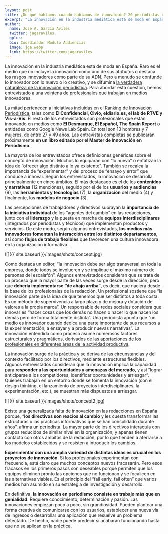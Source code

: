 ```yaml
---
layout: post
title: ¿De qué hablamos cuando hablamos de innovación? 20 periodistas responden
excerpt: "La innovación en la industria mediática está de moda en España. Raro es el medio que no incluye la innovación como uno de sus atributos o destaca los rasgos innovadores como parte de su ADN. Pero a menudo se confunde lo innovador con lo nuevo o lo creativo, y se difumina la verdadera naturaleza de la innovación periodística. Para abordar esta cuestión, hemos entrevistado a una veintena de profesionales que trabajan en medios innovadores."
author:
  name: Jose A. García Avilés
  twitter: jagaraviles
  gplus:  
  bio: Coordinador Módulo Audiencias
  image: jga.webp
  link: https://twitter.com/jagaraviles
---
```

La innovación en la industria mediática está de moda en España. Raro es el medio que no incluye la innovación como uno de sus atributos o destaca los rasgos innovadores como parte de su ADN. Pero a menudo se confunde lo innovador con lo nuevo o lo creativo, y se difumina [la verdadera naturaleza de la innovación periodística]( http://mip.umh.es/blog/2014/05/22/radiografia-innovacion/). Para abordar esta cuestión, hemos entrevistado a una veintena de profesionales que trabajan en medios innovadores. 

La mitad pertenecen a iniciativas incluidas en el [Ranking de Innovación Periodística](http://mip.umh.es/ranking/), tales como **El Confidencial, Civio, eldiario.es, el lab de RTVE y Vis-à-Vis**. El resto de los entrevistados son profesionales que están innovando en  medios como **El Desmarque, El Español, The Spain Report** o entidades como Google News Lab Spain. En total son 13 hombres y 7 mujeres, de entre 27 y 49 años. Las entrevistas completas se publicarán próximamente **en un libro editado por el Master de Innovación en Periodismo**.

La mayoría de los entrevistados ofrece definiciones genéricas sobre el concepto de innovación. Muchos lo equiparan con “lo nuevo” o enfatizan la idea de “ofrecer algo distinto a lo ya existente”. También se recalca la importancia de “experimentar” y del proceso de “ensayo y error” que conduce a innovar. 
Según los entrevistados, la innovación se desarrolla principalmente en cinco ámbitos. El más destacado es el de los **contenidos y narrativas** (12 menciones), seguido por el de los **usuarios y audiencias** (9), las **herramientas y tecnologías** (7), la **organización** del medio (4) y finalmente, los **modelos de negocio** (3). 

Las percepciones de trabajadores y directivos subrayan la **importancia de la iniciativa individual** de los “agentes del cambio” en las redacciones, junto con el **liderazgo** y la puesta en marcha de **equipos interdisciplinares** (integrados por periodistas y técnicos) que implementan productos y servicios. De este modo, según algunos entrevistados, **los medios más innovadores fomentan la interacción entre los distintos departamentos**, así como **flujos de trabajo flexibles** que favorecen una cultura innovadora en la organización informativa.

![]({{ site.baseurl }}/images/shots/concept.jpg)

Como destaca un editor, “la innovación debe ser algo transversal en toda la empresa, donde todos se involucren y se implique el máximo número de personas del escalafón”. Algunos entrevistados consideran que se trata de un proceso que la mayor parte de las veces surge desde la dirección, pero que **debería implementarse “de abajo arriba”**, es decir, que naciera desde la base de los profesionales de la redacción.
Un profesional sostiene que “la innovación parte de la idea de que tenemos que ser distintos a toda costa. Es un método de supervivencia a largo plazo y de mejora y dotación de valores a la propia marca”. Un responsable de redes sociales considera que innovar es “hacer cosas que los demás no hacen o hacer lo que hacen los demás pero de forma totalmente distinta”. Una periodista apunta que “un medio es innovador cuando dedica una parte importante de sus recursos a la experimentación, a ensayar y a producir nuevas narrativas”. La innovación entendida como proceso asume numerosos factores estructurales y pragmáticos, derivados de [las aportaciones de los profesionales en diferentes áreas de la actividad productiva](http://mip.umh.es/blog/2016/07/03/fases-desarrollo-proyectos-periodisticos ).

La innovación surge de la práctica y se deriva de las circunstancias y del contexto facilitado por los directivos, mediante estructuras flexibles. Algunos entrevistados consideran que la innovación implica la capacidad para **responder a las oportunidades y amenazas del mercado**, y así “lograr anticiparse a los competidores, identificar oportunidades y arriesgar”. Quienes trabajan en un entorno donde se fomenta la innovación (con el design thinking, el lanzamiento de proyectos interdisciplinares, la experimentación, etc.), se muestran más dispuestos a arriesgar.

![]({{ site.baseurl }}/images/shots/concept2.jpg)

Existe una generalizada falta de innovación en las redacciones en España porque, “**los directivos son reacios al cambio** y les cuesta transformar las estructuras o las prácticas informativas que se han consolidado durante años”, afirma un periodista. La mayor parte de los directivos interactúa con grupos reducidos de similar nivel en la organización, y apenas tienen contacto con otros ámbitos de la redacción, por lo que tienden a aferrarse a los modelos establecidos y se resisten a introducir los cambios. 

**Experimentar con una amplia variedad de distintas ideas es crucial en los proyectos de innovación**. Si los profesionales experimentan con frecuencia, está claro que muchos conceptos nuevos fracasarán. Pero esos fracasos en los primeros pasos son deseables porque permiten que los equipos eliminen pronto las opciones que no funcionan y se focalicen en las alternativas viables. Es el principio del “fail early, fail often” que varios medios han asumido en su estrategia de investigación y desarrollo.

En definitiva, **la innovación en periodismo consiste en trabajo más que en genialidad**. Requiere conocimiento, determinación y pasión. Las innovaciones empiezan poco a poco, sin grandiosidad. Pueden plantear una forma creativa de comunicarse con los usuarios, establecer una nueva vía de ingresos o desarrollar una aplicación que resuelve un problema detectado. De hecho, nadie puede predecir si acabarán funcionando hasta que no se aplican en la práctica.

